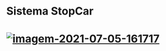<h1> Sistema StopCar <h1>
  <a href="https://ibb.co/XzCcSB0"><img src="https://i.ibb.co/Q6KyrBS/imagem-2021-07-05-161717.png" alt="imagem-2021-07-05-161717" border="0"></a>

